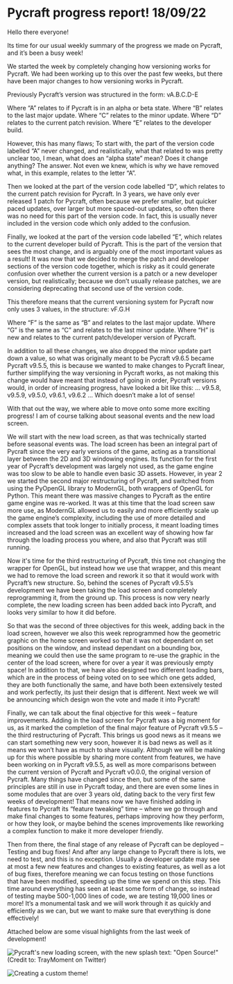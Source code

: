 # Pycraft progress report! 18/09/22

Hello there everyone!

Its time for our usual weekly summary of the progress we made on Pycraft, and it’s been a busy week!

We started the week by completely changing how versioning works for Pycraft. We had been working up to this over the past few weeks, but there have been major changes to how versioning works in Pycraft.

Previously Pycraft’s version was structured in the form:
vA.B.C.D-E

Where “A” relates to if Pycraft is in an alpha or beta state.
Where “B” relates to the last major update.
Where “C” relates to the minor update.
Where “D” relates to the current patch revision.
Where “E” relates to the developer build.

However, this has many flaws;
To start with, the part of the version code labelled “A” never changed, and realistically, what that related to was pretty unclear too, I mean, what does an “alpha state” mean? Does it change anything? The answer. Not even we knew, which is why we have removed what, in this example, relates to the letter “A”.

Then we looked at the part of the version code labelled “D”, which relates to the current patch revision for Pycraft. In 3 years, we have only ever released 1 patch for Pycraft, often because we prefer smaller, but quicker paced updates, over larger but more spaced-out updates, so often there was no need for this part of the version code. In fact, this is usually never included in the version code which only added to the confusion.

Finally, we looked at the part of the version code labelled “E”, which relates to the current developer build of Pycraft. This is the part of the version that sees the most change, and is arguably one of the most important values as a result! It was now that we decided to merge the patch and developer sections of the version code together, which is risky as it could generate confusion over whether the current version is a patch or a new developer version, but realistically; because we don’t usually release patches, we are considering deprecating that second use of the version code.

This therefore means that the current versioning system for Pycraft now only uses 3 values, in the structure:
vF.G.H

Where “F” is the same as “B” and relates to the last major update.
Where “G” is the same as “C” and relates to the last minor update.
Where “H” is new and relates to the current patch/developer version of Pycraft.

In addition to all these changes, we also dropped the minor update part down a value, so what was originally meant to be Pycraft v9.6.5 became Pycraft v9.5.5, this is because we wanted to make changes to Pycraft linear, further simplifying the way versioning in Pycraft works, as not making this change would have meant that instead of going in order, Pycraft versions would, in order of increasing progress, have looked a bit like this:
… v9.5.8, v9.5.9, v9.5.0, v9.6.1, v9.6.2 …
Which doesn’t make a lot of sense!

With that out the way, we where able to move onto some more exciting progress! I am of course talking about seasonal events and the new load screen.

We will start with the new load screen, as that was technically started before seasonal events was. The load screen has been an integral part of Pycraft since the very early versions of the game, acting as a transitional layer between the 2D and 3D windowing engines. Its function for the first year of Pycraft’s development was largely not used, as the game engine was too slow to be able to handle even basic 3D assets. However, in year 2 we started the second major restructuring of Pycraft, and switched from using the PyOpenGL library to ModernGL, both wrappers of OpenGL for Python. This meant there was massive changes to Pycraft as the entire game engine was re-worked. It was at this time that the load screen saw more use, as ModernGL allowed us to easily and more efficiently scale up the game engine’s complexity, including the use of more detailed and complex assets that took longer to initially process, it meant loading times increased and the load screen was an excellent way of showing how far through the loading process you where, and also that Pycraft was still running.

Now it's time for the third restructuring of Pycraft, this time not changing the wrapper for OpenGL, but instead how we use that wrapper, and this meant we had to remove the load screen and rework it so that it would work with Pycraft’s new structure. So, behind the scenes of Pycraft v9.5.5’s development we have been taking the load screen and completely reprogramming it, from the ground up. This process is now very nearly complete, the new loading screen has been added back into Pycraft, and looks very similar to how it did before.

So that was the second of three objectives for this week, adding back in the load screen, however we also this week reprogrammed how the geometric graphic on the home screen worked so that it was not dependant on set positions on the window, and instead dependant on a bounding box, meaning we could then use the same program to re-use the graphic in the center of the load screen, where for over a year it was previously empty space! In addition to that, we have also designed two different loading bars, which are in the process of being voted on to see which one gets added, they are both functionally the same, and have both been extensively tested and work perfectly, its just their design that is different. Next week we will be announcing which design won the vote and made it into Pycraft!

Finally, we can talk about the final objective for this week – feature improvements. Adding in the load screen for Pycraft was a big moment for us, as it marked the completion of the final major feature of Pycraft v9.5.5 – the third restructuring of Pycraft. This brings us good news as it means we can start something new very soon, however it is bad news as well as it means we won’t have as much to share visually. Although we will be making up for this where possible by sharing more content from features, we have been working on in Pycraft v9.5.5, as well as more comparisons between the current version of Pycraft and Pycraft v0.0.0, the original version of Pycraft. Many things have changed since then, but some of the same principles are still in use in Pycraft today, and there are even some lines in some modules that are over 3 years old, dating back to the very first few weeks of development! That means now we have finished adding in features to Pycraft its “feature tweaking” time – where we go through and make final changes to some features, perhaps improving how they perform, or how they look, or maybe behind the scenes improvements like reworking a complex function to make it more developer friendly.

Then from there, the final stage of any release of Pycraft can be deployed – Testing and bug fixes! And after any large change to Pycraft there is lots, we need to test, and this is no exception. Usually a developer update may see at most a few new features and changes to existing features, as well as a lot of bug fixes, therefore meaning we can focus testing on those functions that have been modified, speeding up the time we spend on this step. This time around everything has seen at least some form of change, so instead of testing maybe 500-1,000 lines of code, we are testing 19,000 lines or more! It’s a monumental task and we will work through it as quickly and efficiently as we can, but we want to make sure that everything is done effectively!

Attached below are some visual highlights from the last week of development!


![Pycraft's new loading screen, with the new splash text: "Open Source!" (Credit to: TrayMoment on Twitter)](https://cdn.hashnode.com/res/hashnode/image/upload/v1673377336613/iteRthuql.png)


![Creating a custom theme!](https://cdn.hashnode.com/res/hashnode/image/upload/v1673377338340/L0JMWoDn-.png)



